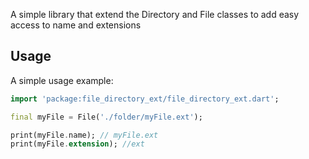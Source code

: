 A simple library that extend the Directory and File classes to add easy access to name and extensions
## Usage

A simple usage example:

```dart
import 'package:file_directory_ext/file_directory_ext.dart';

final myFile = File('./folder/myFile.ext');

print(myFile.name); // myFile.ext
print(myFile.extension); //ext

```
